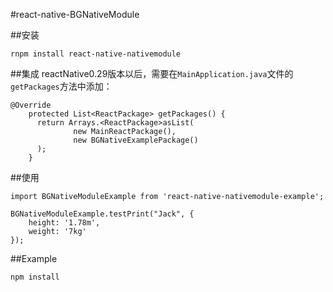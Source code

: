#react-native-BGNativeModule


##安装
```
rnpm install react-native-nativemodule
```

##集成
reactNative0.29版本以后，需要在`MainApplication.java`文件的`getPackages`方法中添加：

```
@Override
    protected List<ReactPackage> getPackages() {
      return Arrays.<ReactPackage>asList(
              new MainReactPackage(),
              new BGNativeExamplePackage()
      );
    }
```

##使用
```
import BGNativeModuleExample from 'react-native-nativemodule-example';

BGNativeModuleExample.testPrint("Jack", {
    height: '1.78m',
    weight: '7kg'
});
```


##Example
```
npm install
```
